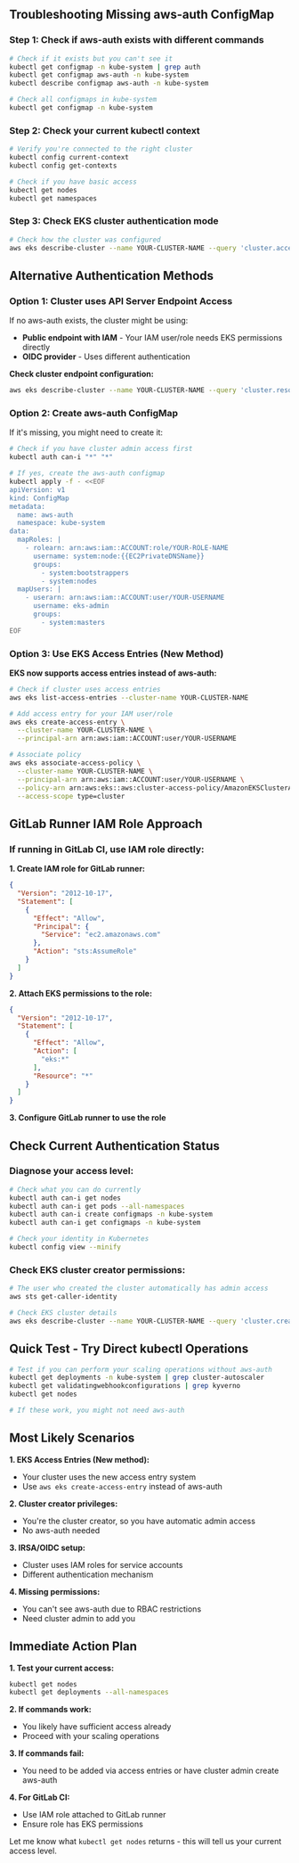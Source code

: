 ## **Troubleshooting Missing aws-auth ConfigMap**

### **Step 1: Check if aws-auth exists with different commands**
```bash
# Check if it exists but you can't see it
kubectl get configmap -n kube-system | grep auth
kubectl get configmap aws-auth -n kube-system
kubectl describe configmap aws-auth -n kube-system

# Check all configmaps in kube-system
kubectl get configmap -n kube-system
```

### **Step 2: Check your current kubectl context**
```bash
# Verify you're connected to the right cluster
kubectl config current-context
kubectl config get-contexts

# Check if you have basic access
kubectl get nodes
kubectl get namespaces
```

### **Step 3: Check EKS cluster authentication mode**
```bash
# Check how the cluster was configured
aws eks describe-cluster --name YOUR-CLUSTER-NAME --query 'cluster.accessConfig'
```

## **Alternative Authentication Methods**

### **Option 1: Cluster uses API Server Endpoint Access**

If no aws-auth exists, the cluster might be using:
- **Public endpoint with IAM** - Your IAM user/role needs EKS permissions directly
- **OIDC provider** - Uses different authentication

**Check cluster endpoint configuration:**
```bash
aws eks describe-cluster --name YOUR-CLUSTER-NAME --query 'cluster.resourcesVpcConfig.endpointConfigType'
```

### **Option 2: Create aws-auth ConfigMap**

If it's missing, you might need to create it:

```bash
# Check if you have cluster admin access first
kubectl auth can-i "*" "*"

# If yes, create the aws-auth configmap
kubectl apply -f - <<EOF
apiVersion: v1
kind: ConfigMap
metadata:
  name: aws-auth
  namespace: kube-system
data:
  mapRoles: |
    - rolearn: arn:aws:iam::ACCOUNT:role/YOUR-ROLE-NAME
      username: system:node:{{EC2PrivateDNSName}}
      groups:
        - system:bootstrappers
        - system:nodes
  mapUsers: |
    - userarn: arn:aws:iam::ACCOUNT:user/YOUR-USERNAME
      username: eks-admin
      groups:
        - system:masters
EOF
```

### **Option 3: Use EKS Access Entries (New Method)**

**EKS now supports access entries instead of aws-auth:**

```bash
# Check if cluster uses access entries
aws eks list-access-entries --cluster-name YOUR-CLUSTER-NAME

# Add access entry for your IAM user/role
aws eks create-access-entry \
  --cluster-name YOUR-CLUSTER-NAME \
  --principal-arn arn:aws:iam::ACCOUNT:user/YOUR-USERNAME

# Associate policy
aws eks associate-access-policy \
  --cluster-name YOUR-CLUSTER-NAME \
  --principal-arn arn:aws:iam::ACCOUNT:user/YOUR-USERNAME \
  --policy-arn arn:aws:eks::aws:cluster-access-policy/AmazonEKSClusterAdminPolicy \
  --access-scope type=cluster
```

## **GitLab Runner IAM Role Approach**

### **If running in GitLab CI, use IAM role directly:**

**1. Create IAM role for GitLab runner:**
```json
{
  "Version": "2012-10-17",
  "Statement": [
    {
      "Effect": "Allow",
      "Principal": {
        "Service": "ec2.amazonaws.com"
      },
      "Action": "sts:AssumeRole"
    }
  ]
}
```

**2. Attach EKS permissions to the role:**
```json
{
  "Version": "2012-10-17",
  "Statement": [
    {
      "Effect": "Allow",
      "Action": [
        "eks:*"
      ],
      "Resource": "*"
    }
  ]
}
```

**3. Configure GitLab runner to use the role**

## **Check Current Authentication Status**

### **Diagnose your access level:**
```bash
# Check what you can do currently
kubectl auth can-i get nodes
kubectl auth can-i get pods --all-namespaces
kubectl auth can-i create configmaps -n kube-system
kubectl auth can-i get configmaps -n kube-system

# Check your identity in Kubernetes
kubectl config view --minify
```

### **Check EKS cluster creator permissions:**
```bash
# The user who created the cluster automatically has admin access
aws sts get-caller-identity

# Check EKS cluster details
aws eks describe-cluster --name YOUR-CLUSTER-NAME --query 'cluster.createdBy'
```

## **Quick Test - Try Direct kubectl Operations**

```bash
# Test if you can perform your scaling operations without aws-auth
kubectl get deployments -n kube-system | grep cluster-autoscaler
kubectl get validatingwebhookconfigurations | grep kyverno
kubectl get nodes

# If these work, you might not need aws-auth
```

## **Most Likely Scenarios**

**1. EKS Access Entries (New method):**
- Your cluster uses the new access entry system
- Use `aws eks create-access-entry` instead of aws-auth

**2. Cluster creator privileges:**
- You're the cluster creator, so you have automatic admin access
- No aws-auth needed

**3. IRSA/OIDC setup:**
- Cluster uses IAM roles for service accounts
- Different authentication mechanism

**4. Missing permissions:**
- You can't see aws-auth due to RBAC restrictions
- Need cluster admin to add you

## **Immediate Action Plan**

**1. Test your current access:**
```bash
kubectl get nodes
kubectl get deployments --all-namespaces
```

**2. If commands work:**
- You likely have sufficient access already
- Proceed with your scaling operations

**3. If commands fail:**
- You need to be added via access entries or have cluster admin create aws-auth

**4. For GitLab CI:**
- Use IAM role attached to GitLab runner
- Ensure role has EKS permissions

Let me know what `kubectl get nodes` returns - this will tell us your current access level.​​​​​​​​​​​​​​​​